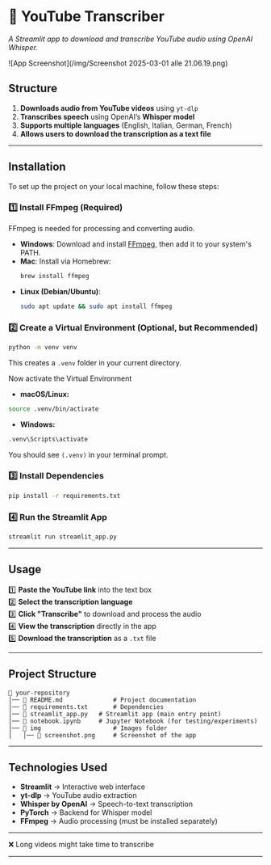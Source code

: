 # 🎤 YouTube Transcriber  
*A Streamlit app to download and transcribe YouTube audio using OpenAI Whisper.*  

![App Screenshot](/img/Screenshot 2025-03-01 alle 21.06.19.png)

## Structure   
1. **Downloads audio from YouTube videos** using `yt-dlp`  
2. **Transcribes speech** using OpenAI’s **Whisper model**  
3. **Supports multiple languages** (English, Italian, German, French)  
4. **Allows users to download the transcription as a text file**  

---

## Installation  
To set up the project on your local machine, follow these steps:

### **1️⃣ Install FFmpeg (Required)**
FFmpeg is needed for processing and converting audio.

- **Windows**: Download and install [FFmpeg](https://ffmpeg.org/download.html), then add it to your system's PATH.  
- **Mac**: Install via Homebrew:
  ```bash
  brew install ffmpeg
  ```
- **Linux (Debian/Ubuntu)**:
  ```bash
  sudo apt update && sudo apt install ffmpeg
  ```

### **2️⃣ Create a Virtual Environment (Optional, but Recommended)**
```bash
python -m venv venv
```

This creates a `.venv` folder in your current directory.

Now activate the Virtual Environment

- **macOS/Linux:**
  
```bash
source .venv/bin/activate
```

- **Windows:**
  
```cmd
.venv\Scripts\activate
```

You should see `(.venv)` in your terminal prompt.

### **3️⃣ Install Dependencies**
```bash
pip install -r requirements.txt
```

### **4️⃣ Run the Streamlit App**
```bash
streamlit run streamlit_app.py
```

---

## Usage  
1️⃣ **Paste the YouTube link** into the text box  
2️⃣ **Select the transcription language**  
3️⃣ **Click "Transcribe"** to download and process the audio  
4️⃣ **View the transcription** directly in the app  
5️⃣ **Download the transcription** as a `.txt` file  

---

## Project Structure
```
📂 your-repository
│── 📜 README.md              # Project documentation
│── 📜 requirements.txt       # Dependencies
│── 📜 streamlit_app.py   # Streamlit app (main entry point)
│── 📜 notebook.ipynb     # Jupyter Notebook (for testing/experiments)
│── 📂 img                    # Images folder
│   │── 📸 screenshot.png     # Screenshot of the app

```

---

## Technologies Used  
- **Streamlit** → Interactive web interface  
- **yt-dlp** → YouTube audio extraction  
- **Whisper by OpenAI** → Speech-to-text transcription  
- **PyTorch** → Backend for Whisper model  
- **FFmpeg** → Audio processing (must be installed separately)  

---

❌ Long videos might take time to transcribe  

---

